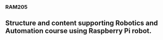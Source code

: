 ### RAM205

## Structure and content supporting Robotics and Automation course using Raspberry Pi robot.
